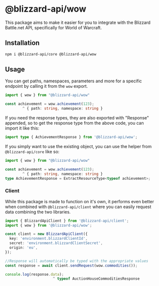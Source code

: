 # @blizzard-api/wow

This package aims to make it easier for you to integrate with the Blizzard Battle.net API, specifically for World of Warcraft.

## Installation

```sh
npm i @blizzard-api/core @blizzard-api/wow
```

## Usage

You can get paths, namespaces, parameters and more for a specific endpoint by calling it from the `wow` export.

```ts
import { wow } from "@blizzard-api/wow"

const achievement = wow.achievement(123);
        ^ { path: string, namespace: string }
```

If you need the response types, they are also exported with "Response" appended, so to get the response type from the above code, you can import it like this:

```ts
import type { AchievementResponse } from '@blizzard-api/wow';
```

If you simply want to use the existing object, you can use the helper from `@blizzard-api/core` like so:

```ts
import { wow } from "@blizzard-api/wow"

const achievement = wow.achievement(123);
        ^ { path: string, namespace: string }
type AchievementResponse = ExtractResourceType<typeof achievement>;
```

### Client

While this package is made to function on it's own, it performs even better when combined with `@blizzard-api/client` where you can easily request data combining the two libraries.

```ts
import { BlizzardApiClient } from '@blizzard-api/client';
import { wow } from '@blizzard-api/wow';

const client = new BlizzardApiClient({
  key: 'environment.blizzardClientId',
  secret: 'environment.blizzardClientSecret',
  origin: 'eu',
});

//Response will automatically be typed with the appropriate values
const response = await client.sendRequest(wow.commodities());

console.log(response.data);
                      ^ typeof AuctionHouseCommoditiesResponse
```
